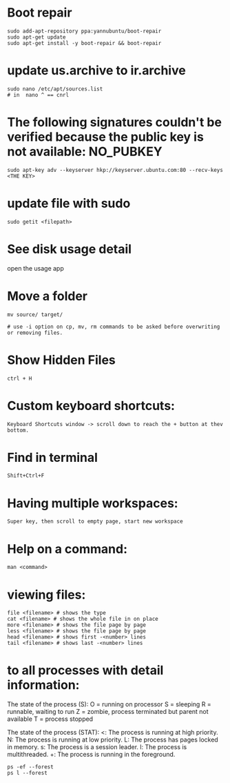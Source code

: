 # Boot repair

    sudo add-apt-repository ppa:yannubuntu/boot-repair
    sudo apt-get update
    sudo apt-get install -y boot-repair && boot-repair

# update us.archive to ir.archive

    sudo nano /etc/apt/sources.list
    # in  nano ^ == cnrl
    
# The following signatures couldn't be verified because the public key is not available: NO_PUBKEY <THE KEY>

    sudo apt-key adv --keyserver hkp://keyserver.ubuntu.com:80 --recv-keys <THE KEY>

# update file with sudo

    sudo getit <filepath>
    
    
# See disk usage detail

open the usage app

# Move a folder
    
    mv source/ target/
    
    # use -i option on cp, mv, rm commands to be asked before overwriting or removing files.

# Show Hidden Files

    ctrl + H

# Custom keyboard shortcuts:
    Keyboard Shortcuts window -> scroll down to reach the + button at thev bottom.

# Find in terminal
    Shift+Ctrl+F

# Having multiple workspaces:
    Super key, then scroll to empty page, start new workspace

# Help on a command:
    man <command>
    
# viewing files:
    file <filename> # shows the type
    cat <filename> # shows the whole file in on place
    more <filename> # shows the file page by page
    less <filename> # shows the file page by page
    head <filename> # shows first -<number> lines 
    tail <filename> # shows last -<number> lines

# to all processes with detail information:

The state of the process (S): 
O = running on processor
S = sleeping
R = runnable, waiting to run
Z = zombie, process terminated but parent not available
T = process stopped

The state of the process (STAT): 
<: The process is running at high priority.
N: The process is running at low priority.
L: The process has pages locked in memory.
s: The process is a session leader.
l: The process is multithreaded.
+: The process is running in the foreground.

    ps -ef --forest
    ps l --forest
    
